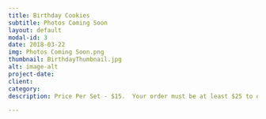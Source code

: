 ```yaml
---
title: Birthday Cookies
subtitle: Photos Coming Soon
layout: default
modal-id: 3
date: 2018-03-22
img: Photos Coming Soon.png
thumbnail: BirthdayThumbnail.jpg
alt: image-alt
project-date: 
client: 
category: 
description: Price Per Set - $15.  Your order must be at least $25 to qualify for free shipping.

---
```


